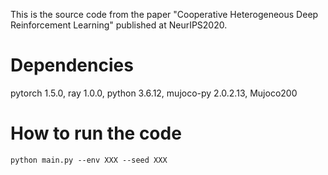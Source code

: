 This is the source code from the paper "Cooperative Heterogeneous Deep Reinforcement Learning" published at NeurIPS2020.
# Dependencies
pytorch 1.5.0,
ray 1.0.0,
python 3.6.12,
mujoco-py 2.0.2.13,
Mujoco200

# How to run the code
`python main.py --env XXX --seed XXX`
